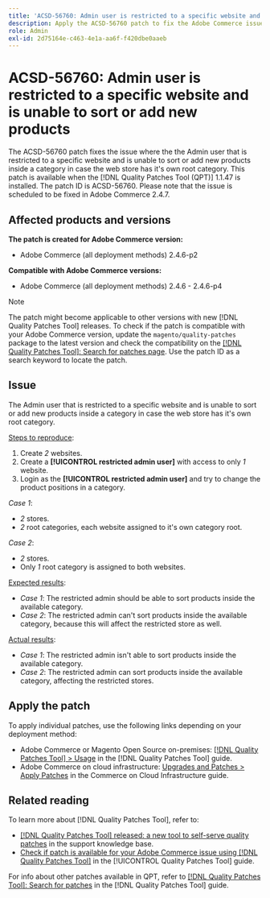 ```yaml
---
title: 'ACSD-56760: Admin user is restricted to a specific website and is unable to sort or add new products'
description: Apply the ACSD-56760 patch to fix the Adobe Commerce issue where the the Admin user that is restricted to a specific website and is unable to sort or add new products inside a category in case the web store has it's own root category.
role: Admin
exl-id: 2d75164e-c463-4e1a-aa6f-f420dbe0aaeb
---
```

# ACSD-56760: Admin user is restricted to a specific website and is unable to sort or add new products

The ACSD-56760 patch fixes the issue where the the Admin user that is restricted to a specific website and is unable to sort or add new products inside a category in case the web store has it's own root category. This patch is available when the [!DNL Quality Patches Tool (QPT)] 1.1.47 is installed. The patch ID is ACSD-56760. Please note that the issue is scheduled to be fixed in Adobe Commerce 2.4.7.

## Affected products and versions

**The patch is created for Adobe Commerce version:**

* Adobe Commerce (all deployment methods) 2.4.6-p2

**Compatible with Adobe Commerce versions:**

* Adobe Commerce (all deployment methods) 2.4.6 - 2.4.6-p4

>[!NOTE]
>
>The patch might become applicable to other versions with new [!DNL Quality Patches Tool] releases. To check if the patch is compatible with your Adobe Commerce version, update the `magento/quality-patches` package to the latest version and check the compatibility on the [[!DNL Quality Patches Tool]: Search for patches page](https://experienceleague.adobe.com/tools/commerce-quality-patches/index.html). Use the patch ID as a search keyword to locate the patch.

## Issue

The Admin user that is restricted to a specific website and is unable to sort or add new products inside a category in case the web store has it's own root category. 

<u>Steps to reproduce</u>:

1. Create *2* websites.
1. Create a **[!UICONTROL restricted admin user]** with access to only *1* website.
1. Login as the **[!UICONTROL restricted admin user]** and try to change the product positions in a category.

*Case 1*:

* *2* stores.
* *2* root categories, each website assigned to it's own category root.

*Case 2*:

* *2* stores.
* Only *1* root category is assigned to both websites.

<u>Expected results</u>:

* *Case 1*: The restricted admin should be able to sort products inside the available category.
* *Case 2*: The restricted admin can't sort products inside the available category, because this will affect the restricted store as well.

<u>Actual results</u>:

* *Case 1*: The restricted admin isn't able to sort products inside the available category.
* *Case 2*: The restricted admin can sort products inside the available category, affecting the restricted stores.

## Apply the patch

To apply individual patches, use the following links depending on your deployment method:

* Adobe Commerce or Magento Open Source on-premises: [[!DNL Quality Patches Tool] > Usage](/help/tools/quality-patches-tool/usage.md) in the [!DNL Quality Patches Tool] guide.
* Adobe Commerce on cloud infrastructure: [Upgrades and Patches > Apply Patches](https://experienceleague.adobe.com/docs/commerce-cloud-service/user-guide/develop/upgrade/apply-patches.html) in the Commerce on Cloud Infrastructure guide.

## Related reading

To learn more about [!DNL Quality Patches Tool], refer to:

* [[!DNL Quality Patches Tool] released: a new tool to self-serve quality patches](https://experienceleague.adobe.com/en/docs/commerce-knowledge-base/kb/announcements/commerce-announcements/magento-quality-patches-released-new-tool-to-self-serve-quality-patches) in the support knowledge base.
* [Check if patch is available for your Adobe Commerce issue using [!DNL Quality Patches Tool]](/help/tools/quality-patches-tool/patches-available-in-qpt/check-patch-for-magento-issue-with-magento-quality-patches.md) in the [!UICONTROL Quality Patches Tool] guide.


For info about other patches available in QPT, refer to [[!DNL Quality Patches Tool]: Search for patches](https://experienceleague.adobe.com/tools/commerce-quality-patches/index.html) in the [!DNL Quality Patches Tool] guide.
